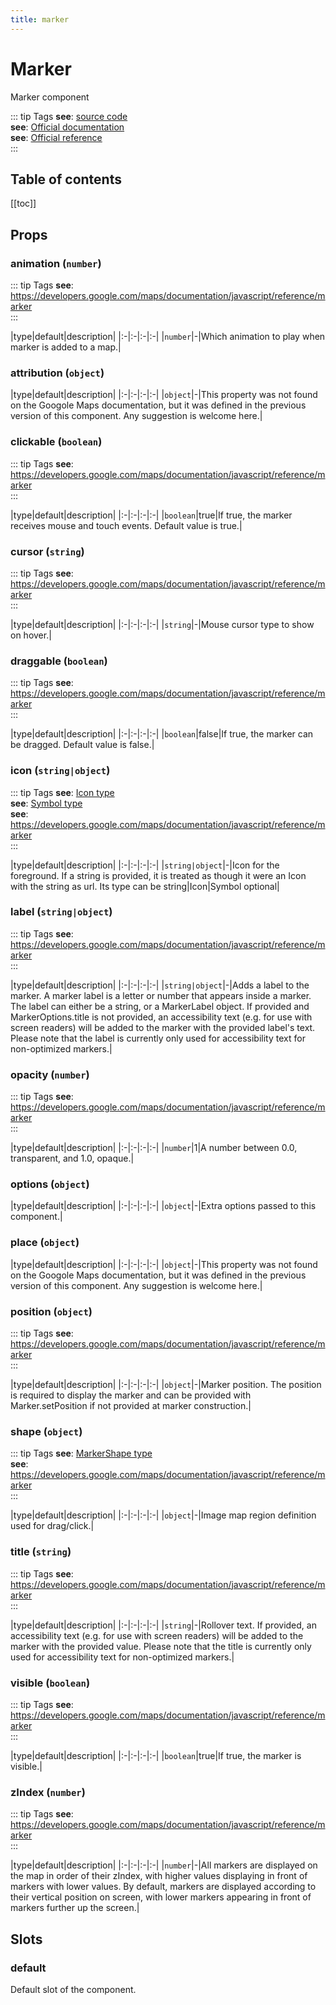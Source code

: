 ```yaml
---
title: marker
---
```

# Marker
Marker component

::: tip Tags
**see**: [source code](/guide/marker.html#source-code)<br />**see**: [Official documentation](https://developers.google.com/maps/documentation/javascript/markers)<br />**see**: [Official reference](https://developers.google.com/maps/documentation/javascript/reference/marker)<br />
:::

## Table of contents
[[toc]]

## Props

### animation (`number`)
::: tip Tags
**see**: https://developers.google.com/maps/documentation/javascript/reference/marker<br />
:::


|type|default|description|
|:-|:-|:-|:-|
|`number`|-|Which animation to play when marker is added to a map.|
### attribution (`object`)


|type|default|description|
|:-|:-|:-|:-|
|`object`|-|This property was not found on the Googole Maps documentation, but it was defined in the previous version of this component.
Any suggestion is welcome here.|
### clickable (`boolean`)
::: tip Tags
**see**: https://developers.google.com/maps/documentation/javascript/reference/marker<br />
:::


|type|default|description|
|:-|:-|:-|:-|
|`boolean`|true|If true, the marker receives mouse and touch events. Default value is true.|
### cursor (`string`)
::: tip Tags
**see**: https://developers.google.com/maps/documentation/javascript/reference/marker<br />
:::


|type|default|description|
|:-|:-|:-|:-|
|`string`|-|Mouse cursor type to show on hover.|
### draggable (`boolean`)
::: tip Tags
**see**: https://developers.google.com/maps/documentation/javascript/reference/marker<br />
:::


|type|default|description|
|:-|:-|:-|:-|
|`boolean`|false|If true, the marker can be dragged. Default value is false.|
### icon (`string|object`)
::: tip Tags
**see**: [Icon type](https://developers.google.com/maps/documentation/javascript/reference/marker#Icon)<br />**see**: [Symbol type](https://developers.google.com/maps/documentation/javascript/reference/marker#Symbol)<br />**see**: https://developers.google.com/maps/documentation/javascript/reference/marker<br />
:::


|type|default|description|
|:-|:-|:-|:-|
|`string|object`|-|Icon for the foreground. If a string is provided, it is treated as though it were an Icon with the string as url.
Its type can be string|Icon|Symbol optional|
### label (`string|object`)
::: tip Tags
**see**: https://developers.google.com/maps/documentation/javascript/reference/marker<br />
:::


|type|default|description|
|:-|:-|:-|:-|
|`string|object`|-|Adds a label to the marker. A marker label is a letter or number that appears inside a marker. The label can either be a string, or a MarkerLabel object. If provided and MarkerOptions.title is not provided, an accessibility text (e.g. for use with screen readers) will be added to the marker with the provided label's text. Please note that the label is currently only used for accessibility text for non-optimized markers.|
### opacity (`number`)
::: tip Tags
**see**: https://developers.google.com/maps/documentation/javascript/reference/marker<br />
:::


|type|default|description|
|:-|:-|:-|:-|
|`number`|1|A number between 0.0, transparent, and 1.0, opaque.|
### options (`object`)


|type|default|description|
|:-|:-|:-|:-|
|`object`|-|Extra options passed to this component.|
### place (`object`)


|type|default|description|
|:-|:-|:-|:-|
|`object`|-|This property was not found on the Googole Maps documentation, but it was defined in the previous version of this component.
Any suggestion is welcome here.|
### position (`object`)
::: tip Tags
**see**: https://developers.google.com/maps/documentation/javascript/reference/marker<br />
:::


|type|default|description|
|:-|:-|:-|:-|
|`object`|-|Marker position. The position is required to display the marker and can be provided with Marker.setPosition if not provided at marker construction.|
### shape (`object`)
::: tip Tags
**see**: [MarkerShape type](https://developers.google.com/maps/documentation/javascript/reference/marker#MarkerShape)<br />**see**: https://developers.google.com/maps/documentation/javascript/reference/marker<br />
:::


|type|default|description|
|:-|:-|:-|:-|
|`object`|-|Image map region definition used for drag/click.|
### title (`string`)
::: tip Tags
**see**: https://developers.google.com/maps/documentation/javascript/reference/marker<br />
:::


|type|default|description|
|:-|:-|:-|:-|
|`string`|-|Rollover text. If provided, an accessibility text (e.g. for use with screen readers) will be added to the marker with the provided value. Please note that the title is currently only used for accessibility text for non-optimized markers.|
### visible (`boolean`)
::: tip Tags
**see**: https://developers.google.com/maps/documentation/javascript/reference/marker<br />
:::


|type|default|description|
|:-|:-|:-|:-|
|`boolean`|true|If true, the marker is visible.|
### zIndex (`number`)
::: tip Tags
**see**: https://developers.google.com/maps/documentation/javascript/reference/marker<br />
:::


|type|default|description|
|:-|:-|:-|:-|
|`number`|-|All markers are displayed on the map in order of their zIndex, with higher values displaying in front of markers with lower values. By default, markers are displayed according to their vertical position on screen, with lower markers appearing in front of markers further up the screen.|


## Slots

### default
Default slot of the component.

